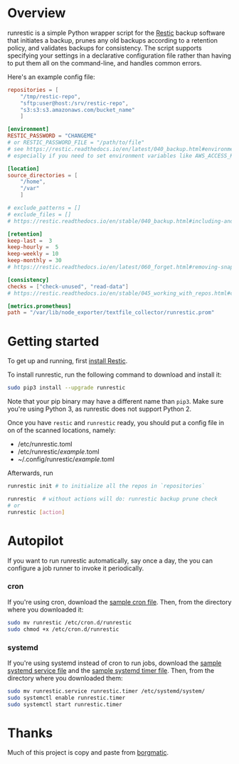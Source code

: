# Overview

runrestic is a simple Python wrapper script for the
[Restic](https://restic.net/) backup software that initiates a backup,
prunes any old backups according to a retention policy, and validates backups
for consistency. The script supports specifying your settings in a declarative
configuration file rather than having to put them all on the command-line, and
handles common errors.

Here's an example config file:

```toml
repositories = [
    "/tmp/restic-repo",
    "sftp:user@host:/srv/restic-repo",
    "s3:s3:s3.amazonaws.com/bucket_name"
    ]

[environment]
RESTIC_PASSWORD = "CHANGEME"
# or RESTIC_PASSWORD_FILE = "/path/to/file"
# see https://restic.readthedocs.io/en/latest/040_backup.html#environment-variables 
# especially if you need to set environment variables like AWS_ACCESS_KEY_ID and such

[location]
source_directories = [
    "/home",
    "/var"
    ]

# exclude_patterns = []
# exclude_files = []
# https://restic.readthedocs.io/en/stable/040_backup.html#including-and-excluding-files

[retention]
keep-last =  3
keep-hourly =  5
keep-weekly = 10
keep-monthly = 30
# https://restic.readthedocs.io/en/latest/060_forget.html#removing-snapshots-according-to-a-policy

[consistency]
checks = ["check-unused", "read-data"]
# https://restic.readthedocs.io/en/stable/045_working_with_repos.html#checking-a-repo-s-integrity-and-consistency

[metrics.prometheus]
path = "/var/lib/node_exporter/textfile_collector/runrestic.prom"
```


# Getting started

To get up and running, first [install Restic](https://restic.net/#installation). 

To install runrestic, run the following command to download and install it:

```bash
sudo pip3 install --upgrade runrestic
```

Note that your pip binary may have a different name than `pip3`. Make sure
you're using Python 3, as runrestic does not support Python 2.

Once you have `restic` and `runrestic` ready, you should put a config file in on of the scanned locations, namely:

- /etc/runrestic.toml
- /etc/runrestic/*example*.toml
- ~/.config/runrestic/*example*.toml

Afterwards, run 

```bash
runrestic init # to initialize all the repos in `repositories`

runrestic  # without actions will do: runrestic backup prune check
# or
runrestic [action]
```

# Autopilot

If you want to run runrestic automatically, say once a day, the you can
configure a job runner to invoke it periodically.

### cron

If you're using cron, download the [sample cron file](https://raw.githubusercontent.com/andreasnuesslein/runrestic/master/sample/cron/runrestic).
Then, from the directory where you downloaded it:

```bash
sudo mv runrestic /etc/cron.d/runrestic
sudo chmod +x /etc/cron.d/runrestic
```


### systemd

If you're using systemd instead of cron to run jobs, download the [sample systemd service file](https://raw.githubusercontent.com/andreasnuesslein/runrestic/master/sample/systemd/runrestic.service)
and the [sample systemd timer file](https://raw.githubusercontent.com/andreasnuesslein/runrestic/master/sample/systemd/runrestic.timer).
Then, from the directory where you downloaded them:

```bash
sudo mv runrestic.service runrestic.timer /etc/systemd/system/
sudo systemctl enable runrestic.timer
sudo systemctl start runrestic.timer
```


# Thanks
Much of this project is copy and paste from [borgmatic](https://github.com/witten/borgmatic/).
